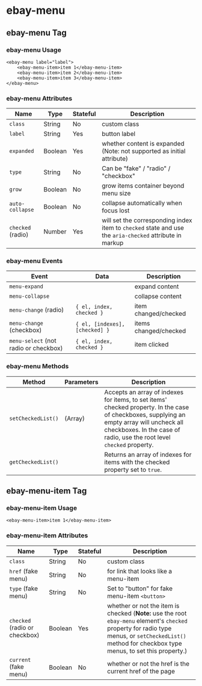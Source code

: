 # ebay-menu

## ebay-menu Tag

### ebay-menu Usage

```marko
<ebay-menu label="label">
    <ebay-menu-item>item 1</ebay-menu-item>
    <ebay-menu-item>item 2</ebay-menu-item>
    <ebay-menu-item>item 3</ebay-menu-item>
</ebay-menu>
```

### ebay-menu Attributes

Name | Type | Stateful | Description
--- | --- | --- | ---
`class` | String | No | custom class
`label` | String | Yes | button label
`expanded` | Boolean | Yes | whether content is expanded (Note: not supported as initial attribute)
`type` | String | No | Can be "fake" / "radio" / "checkbox"
`grow` | Boolean | No | grow items container beyond menu size
`auto-collapse` | Boolean | No | collapse automatically when focus lost
`checked` (radio) | Number | Yes | will set the corresponding index item to `checked` state and use the `aria-checked` attribute in markup

### ebay-menu Events

Event | Data | Description
--- | --- | ---
`menu-expand` |  | expand content
`menu-collapse` |  | collapse content
`menu-change` (radio) | `{ el, index, checked }` | item changed/checked
`menu-change` (checkbox) | `{ el, [indexes], [checked] }` | items changed/checked
`menu-select` (not radio or checkbox) | `{ el, index, checked }` | item clicked

### ebay-menu Methods

Method | Parameters | Description
--- | --- | ---
`setCheckedList()` | (Array) | Accepts an array of indexes for items, to set items' checked property. In the case of checkboxes, supplying an empty array will uncheck all checkboxes. In the case of radio, use the root level `checked` property.
`getCheckedList()` |  | Returns an array of indexes for items with the checked property set to `true`.

## ebay-menu-item Tag

### ebay-menu-item Usage

```marko
<ebay-menu-item>item 1</ebay-menu-item>
```

### ebay-menu-item Attributes

Name | Type | Stateful | Description
--- | --- | --- | ---
`class` | String | No | custom class
`href` (fake menu) | String | No | for link that looks like a menu-item
`type` (fake menu) | String | No | Set to "button" for fake menu-item `<button>`
`checked` (radio or checkbox) | Boolean | Yes | whether or not the item is checked (**Note:** use the root `ebay-menu` element's `checked` property for radio type menus, or `setCheckedList()` method for checkbox type menus, to set this property.)
`current` (fake menu) | Boolean | No | whether or not the href is the current href of the page
